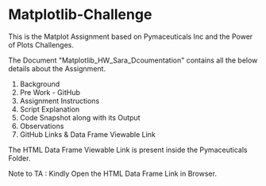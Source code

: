 # Matplotlib-Challenge
This is the Matplot Assignment based on Pymaceuticals Inc and the Power of Plots Challenges.

The Document "Matplotlib_HW_Sara_Dcoumentation" contains all the below details about the Assignment.

1) Background
2) Pre Work - GitHub
3) Assignment Instructions
4) Script Explanation
5) Code Snapshot along with its Output
6) Observations
7) GitHub Links & Data Frame Viewable Link

The HTML Data Frame Viewable Link is present inside the Pymaceuticals Folder.

Note to TA : Kindly Open the HTML Data Frame Link in Browser.
